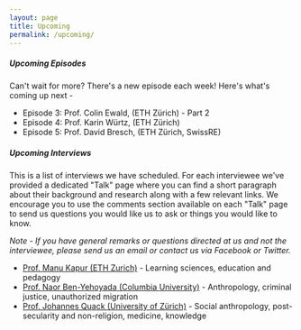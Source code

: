 ```yaml
---
layout: page
title: Upcoming
permalink: /upcoming/
---
```


##### Upcoming Episodes
Can't wait for more? There's a new episode each week! Here's what's coming up next -

* Episode 3: Prof. Colin Ewald, (ETH Zürich)  - Part 2  
* Episode 4: Prof. Karin Würtz, (ETH Zürich)  
* Episode 5: Prof. David Bresch, (ETH Zürich, SwissRE)  

##### Upcoming Interviews
This is a list of interviews we have scheduled. For each interviewee we've provided a dedicated "Talk" page where you can find a short paragraph about their background and research along with a few relevant links. We encourage you to use the comments section available on each "Talk" page to send us questions you would like us to ask or things you would like to know. 

_Note - If you have general remarks or questions directed at us and not the interviewee, please send us an email or contact us via Facebook or Twitter._

* [Prof. Manu Kapur (ETH Zurich)](/upcoming/manu-kapur) - Learning sciences, education and pedagogy  
* [Prof. Naor Ben-Yehoyada (Columbia University)](/upcoming/naor-ben-yehoyada) - Anthropology, criminal justice, unauthorized migration  
* [Prof. Johannes Quack (University of Zürich)](/upcoming/johannes-quack) - Social anthropology, post-secularity and non-religion, medicine, knowledge  
